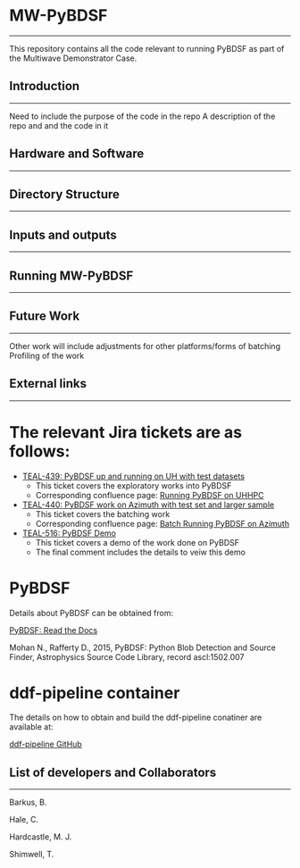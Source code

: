 # MW-PyBDSF
---
This repository contains all the code relevant to running PyBDSF as part of the Multiwave Demonstrator Case.

## Introduction
---

Need to include the purpose of the code in the repo
A description of the repo and and the code in it

## Hardware and Software
---



## Directory Structure
---



## Inputs and outputs
---



## Running MW-PyBDSF
---



## Future Work
---

Other work will include adjustments for other platforms/forms of batching
Profiling of the work

## External links
---

# The relevant Jira tickets are as follows:

* [TEAL-439: PyBDSF up and running on UH with test datasets](https://jira.skatelescope.org/browse/TEAL-439)
   * This ticket covers the exploratory works into PyBDSF
   * Corresponding confluence page:   [Running PyBDSF on UHHPC](https://confluence.skatelescope.org/display/SRCSC/Running+PyBDSF+on+UHHPC)
* [TEAL-440: PyBDSF work on Azimuth with test set and larger sample](https://jira.skatelescope.org/browse/TEAL-440)
   * This ticket covers the batching work
   * Corresponding confluence page:   [Batch Running PyBDSF on Azimuth](https://confluence.skatelescope.org/display/SRCSC/Batch+Running+PyBDSF+on+Azimuth)
* [TEAL-516: PyBDSF Demo](https://jira.skatelescope.org/browse/TEAL-516)
   * This ticket covers a demo of the work done on PyBDSF
   * The final comment includes the details to veiw this demo

# PyBDSF

Details about PyBDSF can be obtained from:

[PyBDSF: Read the Docs](https://pybdsf.readthedocs.io/en/latest/index.html)

Mohan N., Rafferty D., 2015, PyBDSF: Python Blob Detection and Source Finder, Astrophysics Source Code Library, record ascl:1502.007

# ddf-pipeline container

The details on how to obtain and build the ddf-pipeline conatiner are available at:

[ddf-pipeline GitHub](https://github.com/mhardcastle/ddf-pipeline)

## List of developers and Collaborators
---

Barkus, B.

Hale, C.

Hardcastle, M. J.

Shimwell, T.
